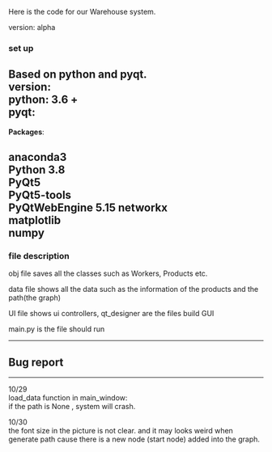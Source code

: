 Here is the code for our Warehouse system.

version: alpha

### set up  
Based on python and pyqt.  
version:  
python: 3.6 +  
pyqt:
-------------------
**Packages**: 

anaconda3  
Python 3.8  
PyQt5  
PyQt5-tools  
PyQtWebEngine 5.15
networkx  
matplotlib  
numpy  
---------------------


### file description  

obj file saves all the classes such as Workers, Products etc.  

data file shows all the data such as the information of the products and the path(the graph)  

UI file shows ui controllers, qt_designer are the files build GUI  

main.py is the file should run  

----------------------------------  
## Bug report  
------------------------------------  
10/29  
load_data function in main_window:  
if the path is None , system will crash. 

10/30  
the font size in the picture is not clear.
and it may looks weird when generate path cause there is a new node (start node) added into the graph.   
